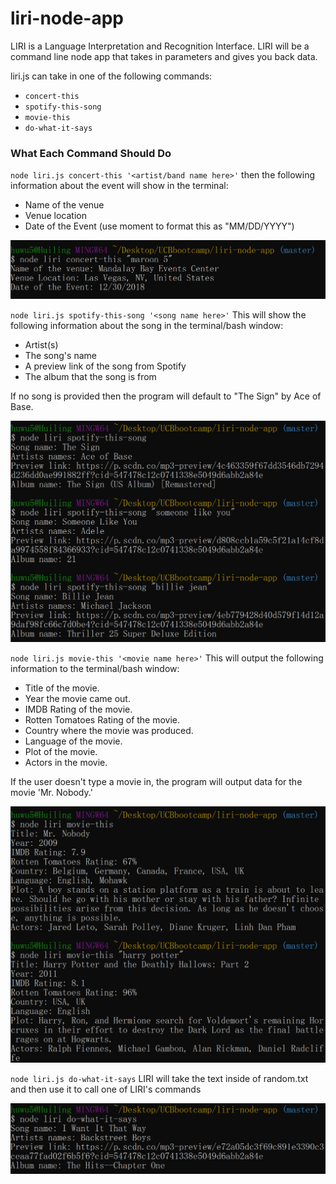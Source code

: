 # liri-node-app

LIRI is a Language Interpretation and Recognition Interface. LIRI will be a command line node app that takes in parameters and gives you back data.


liri.js can take in one of the following commands:

* `concert-this`
* `spotify-this-song`
* `movie-this`
* `do-what-it-says`

### What Each Command Should Do

`node liri.js concert-this '<artist/band name here>'` then the following information about the event will show in the terminal:

* Name of the venue
* Venue location
* Date of the Event (use moment to format this as "MM/DD/YYYY")

![Image of concert-this output](./images/concertThis.png)


`node liri.js spotify-this-song '<song name here>'` This will show the following information about the song in the terminal/bash window:

* Artist(s)
* The song's name
* A preview link of the song from Spotify
* The album that the song is from

If no song is provided then the program will default to "The Sign" by Ace of Base.

![Image of spotify-this-song output](./images/spotifyThisSong.png)


`node liri.js movie-this '<movie name here>'` This will output the following information to the terminal/bash window:

* Title of the movie.
* Year the movie came out.
* IMDB Rating of the movie.
* Rotten Tomatoes Rating of the movie.
* Country where the movie was produced.
* Language of the movie.
* Plot of the movie.
* Actors in the movie.

If the user doesn't type a movie in, the program will output data for the movie 'Mr. Nobody.'

![Image of movie-this output](./images/movieThis.png)


`node liri.js do-what-it-says` LIRI will take the text inside of random.txt and then use it to call one of LIRI's commands

![Image of do-what-it-says output](./images/doWhatItSays.png)